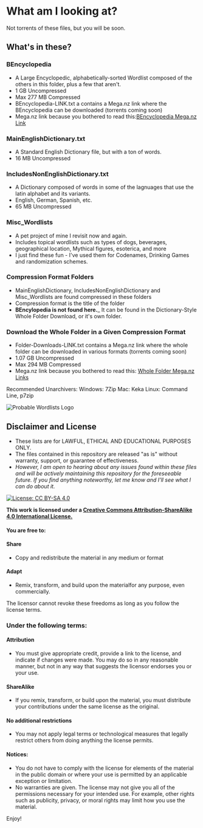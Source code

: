 # What am I looking at?
Not torrents of these files, but you will be soon.

## What's in these?


### BEncyclopedia
  * A Large Encyclopedic, alphabetically-sorted Wordlist composed of the others in this folder, plus a few that aren't.
  * 1 GB Uncompressed
  * Max 277 MB Compressed
  * BEncyclopedia-LINK.txt a contains a Mega.nz link where the BEncyclopedia can be downloaded (torrents coming soon)
  * Mega.nz link because you bothered to read this:[BEncyclopedia Mega.nz Link](https://mega.nz/#F!xSxiDbQJ!yV9y-__VS7XhGNOwuTrYSg)
  
### MainEnglishDictionary.txt
  * A Standard English Dictionary file, but with a ton of words.
  * 16 MB Uncompressed
  
### IncludesNonEnglishDictionary.txt
  * A Dictionary composed of words in some of the lagnuages that use the latin alphabet and its variants.
  * English, German, Spanish, etc.
  * 65 MB Uncompressed

### Misc_Wordlists
  * A pet project of mine I revisit now and again.
  * Includes topical wordlists such as types of dogs, beverages, geographical location, Mythical figures, esoterica, and more
  * I just find these fun - I've used them for Codenames, Drinking Games and randomization schemes.
  

### Compression Format Folders
  * MainEnglishDictionary, IncludesNonEnglishDictionary and Misc_Wordlists are found compressed in these folders
  * Compression format is the title of the folder
  * __BEncylopedia is not found here.___ It can be found in the Dictionary-Style Whole Folder Download, or it's own folder.

 
 ### Download the Whole Folder in a Given Compression Format
  * Folder-Downloads-LINK.txt contains a Mega.nz link where the whole folder can be downloaded in various formats (torrents coming soon)
  * 1.07 GB Uncompressed
  * Max 294 MB Compressed
  * Mega.nz link because you bothered to read this: [Whole Folder Mega.nz Links](https://mega.nz/#F!pa4AxCxT!OyyDZQXEsPDm5tLUh3SWZw)

  Recommended Unarchivers:
	Windows: 7Zip
	Mac: Keka
	Linux: Command Line, p7zip 
  
  
![Probable Wordlists Logo](https://raw.githubusercontent.com/berzerk0/Probable-Wordlists/master/ProbableWordlistLogo.png)

## Disclaimer and License
 + These lists are for LAWFUL, ETHICAL AND EDUCATIONAL PURPOSES ONLY.
 + The files contained in this repository are released "as is" without warranty, support, or guarantee of effectiveness. 
 + *However, I am open to hearing about any issues found within these files and will be actively maintaining this repository for the foreseeable future. If you find anything noteworthy, let me know and I'll see what I can do about it.*
 
 [![License: CC BY-SA 4.0](https://img.shields.io/badge/License-CC%20BY--SA%204.0-lightgrey.svg)](http://creativecommons.org/licenses/by-sa/4.0/)

 __This work is licensed under a [Creative Commons Attribution-ShareAlike 4.0 International License.](https://creativecommons.org/licenses/by-sa/4.0/)__
 
 #### You are free to:

#### Share
+ Copy and redistribute the material in any medium or format

#### Adapt
+ Remix, transform, and build upon the materialfor any purpose, even commercially.

The licensor cannot revoke these freedoms as long as you follow the license terms.

### Under the following terms:

#### Attribution 
+ You must give appropriate credit, provide a link to the license, and indicate if changes were made. You may do so in any reasonable manner, but not in any way that suggests the licensor endorses you or your use.
#### ShareAlike 
+ If you remix, transform, or build upon the material, you must distribute your contributions under the same license as the original.
#### No additional restrictions
+ You may not apply legal terms or technological measures that legally restrict others from doing anything the license permits.

#### Notices:
+ You do not have to comply with the license for elements of the material in the public domain or where your use is permitted by an applicable exception or limitation.
+ No warranties are given. The license may not give you all of the permissions necessary for your intended use. For example, other rights such as publicity, privacy, or moral rights may limit how you use the material.


Enjoy!
